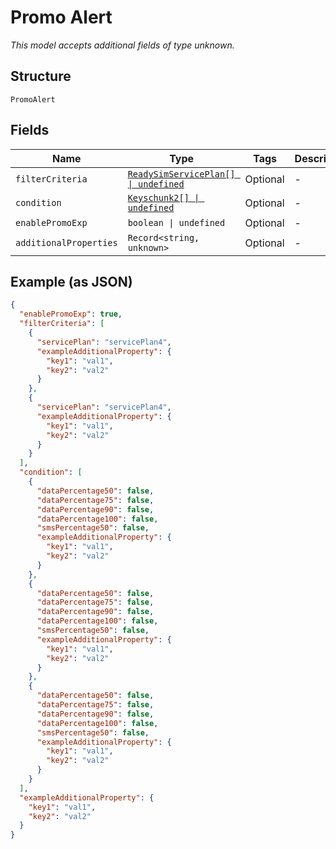 
# Promo Alert

*This model accepts additional fields of type unknown.*

## Structure

`PromoAlert`

## Fields

| Name | Type | Tags | Description |
|  --- | --- | --- | --- |
| `filterCriteria` | [`ReadySimServicePlan[] \| undefined`](../../doc/models/ready-sim-service-plan.md) | Optional | - |
| `condition` | [`Keyschunk2[] \| undefined`](../../doc/models/keyschunk-2.md) | Optional | - |
| `enablePromoExp` | `boolean \| undefined` | Optional | - |
| `additionalProperties` | `Record<string, unknown>` | Optional | - |

## Example (as JSON)

```json
{
  "enablePromoExp": true,
  "filterCriteria": [
    {
      "servicePlan": "servicePlan4",
      "exampleAdditionalProperty": {
        "key1": "val1",
        "key2": "val2"
      }
    },
    {
      "servicePlan": "servicePlan4",
      "exampleAdditionalProperty": {
        "key1": "val1",
        "key2": "val2"
      }
    }
  ],
  "condition": [
    {
      "dataPercentage50": false,
      "dataPercentage75": false,
      "dataPercentage90": false,
      "dataPercentage100": false,
      "smsPercentage50": false,
      "exampleAdditionalProperty": {
        "key1": "val1",
        "key2": "val2"
      }
    },
    {
      "dataPercentage50": false,
      "dataPercentage75": false,
      "dataPercentage90": false,
      "dataPercentage100": false,
      "smsPercentage50": false,
      "exampleAdditionalProperty": {
        "key1": "val1",
        "key2": "val2"
      }
    },
    {
      "dataPercentage50": false,
      "dataPercentage75": false,
      "dataPercentage90": false,
      "dataPercentage100": false,
      "smsPercentage50": false,
      "exampleAdditionalProperty": {
        "key1": "val1",
        "key2": "val2"
      }
    }
  ],
  "exampleAdditionalProperty": {
    "key1": "val1",
    "key2": "val2"
  }
}
```

